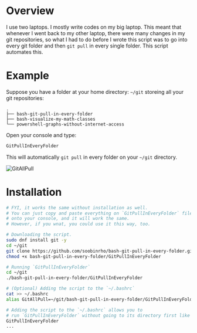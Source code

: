 # Overview

I use two laptops. I mostly write codes on my big laptop. This meant that whenever
I went back to my other laptop, there were many changes in my git repositories,
so what I had to do before I wrote this script was to go into every git folder and 
then `git pull` in every single folder. This script automates this.
 
# Example

Suppose you have a folder at your home directory: `~/git` storeing all your
git repositories:

    .
    ├── bash-git-pull-in-every-folder
    ├── bash-visualize-my-math-classes
    └── powershell-graphs-without-internet-access

Open your console and type:
```bash
GitPullInEveryFolder
```
This will automatically `git pull` in every folder on your `~/git` directory.

![GitAllPull](https://user-images.githubusercontent.com/19341857/176710324-6740bd75-4d39-4fa2-b7b5-7f916868322c.png)

# Installation

```bash
# FYI, it works the same without installation as well.
# You can just copy and paste everything on `GitPullInEveryFolder` file
# onto your console, and it will work the same.
# However, if you wnat, you could use it this way, too.

# Downloading the script.
sudo dnf install git -y
cd ~/git
git clone https://github.com/soobinrho/bash-git-pull-in-every-folder.git
chmod +x bash-git-pull-in-every-folder/GitPullInEveryFolder

# Running `GitPullInEveryFolder`
cd ~/git
./bash-git-pull-in-every-folder/GitPullInEveryFolder

# (Optional) Adding the script to the `~/.bashrc`
cat >> ~/.bashrc
alias GitAllPull=~/git/bash-git-pull-in-every-folder/GitPullInEveryFolder

# Adding the script to the `~/.bashrc` allows you to
# run `GitPullInEveryFolder` without going to its directory first like this:
GitPullInEveryFolder
...
